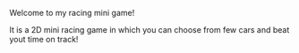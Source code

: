 Welcome to my racing mini game!

It is a 2D mini racing game in which you can choose from few cars and beat yout time on track!
